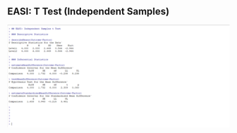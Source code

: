 ## EASI: T Test (Independent Samples)

<p align="center"><kbd><img src="independent.png"></kbd></p>
